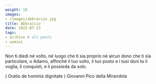 ```yaml
---
weight: 10
images:
- /images/abbraccio.jpg
title: Abbraccio
date: 2022-07-23
tags:
- archive # all posts
- uomini
---
```


Non ti diedi né volto, né luogo che ti sia proprio
né alcun dono che ti sia particolare, o Adamo,
affinché il tuo volto, il tuo posto e i tuoi doni
tu li voglia, li conquisti, e li possieda da solo.

( Oratio de hominis dignitate )
Giovanni Pico della Mirandola
